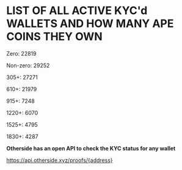 # LIST OF ALL ACTIVE KYC'd WALLETS AND HOW MANY APE COINS THEY OWN

Zero: 22819

Non-zero: 29252

305+: 27271

610+: 21979

915+: 7248

1220+: 6070

1525+: 4795

1830+: 4287

**Otherside has an open API to check the KYC status for any wallet**

https://api.otherside.xyz/proofs/{address}